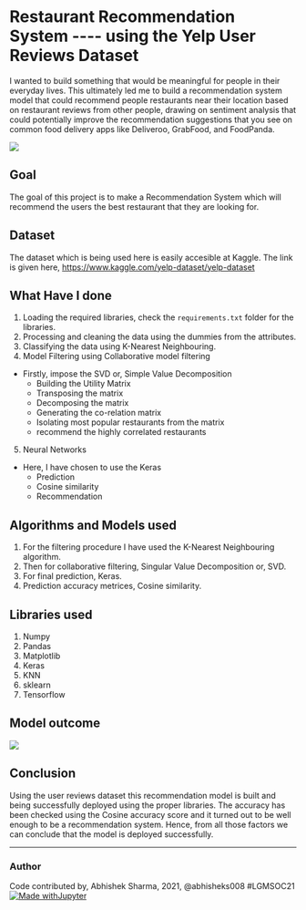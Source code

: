 # Restaurant Recommendation System ---- using the Yelp User Reviews Dataset
I wanted to build something that would be meaningful for people in their everyday lives. This ultimately led me to build a recommendation system model that could recommend people restaurants near their location based on restaurant reviews from other people, drawing on sentiment analysis that could potentially improve the recommendation suggestions that you see on common food delivery apps like Deliveroo, GrabFood, and FoodPanda.

<img src = "Images/front.jpeg">

## Goal
The goal of this project is to make a Recommendation System which will recommend the users the best restaurant that they are looking for.

## Dataset
The dataset which is being used here is easily accesible at Kaggle. The link is given here, https://www.kaggle.com/yelp-dataset/yelp-dataset

## What Have I done
1. Loading the required libraries, check the `requirements.txt` folder for the libraries.
2. Processing and cleaning the data using the dummies from the attributes.
3. Classifying the data using K-Nearest Neighbouring.
4. Model Filtering using Collaborative model filtering
  - Firstly, impose the SVD or, Simple Value Decomposition
    - Building the Utility Matrix
    - Transposing the matrix
    - Decomposing the matrix
    - Generating the co-relation matrix
    - Isolating most popular restaurants from the matrix
    - recommend the highly correlated restaurants
5. Neural Networks
  - Here, I have chosen to use the Keras 
    - Prediction
    - Cosine similarity
    - Recommendation

## Algorithms and Models used
1. For the filtering procedure I have used the K-Nearest Neighbouring algorithm.
2. Then for collaborative filtering, Singular Value Decomposition or, SVD.
3. For final prediction, Keras.
4. Prediction accuracy metrices, Cosine similarity.

## Libraries used
1. Numpy
2. Pandas
3. Matplotlib
4. Keras
5. KNN
6. sklearn
7. Tensorflow

## Model outcome
<img src = Images/rating.png>

## Conclusion
Using the user reviews dataset this recommendation model is built and being successfully deployed using the proper libraries. The accuracy has been checked using the Cosine accuracy score and it turned out to be well enough to be a recommendation system. Hence, from all those factors we can conclude that the model is deployed successfully.

*****************************************************************************

### Author 
Code contributed by, Abhishek Sharma, 2021, @abhisheks008 #LGMSOC21
[![Made withJupyter](https://img.shields.io/badge/Made%20with-Jupyter-orange?style=for-the-badge&logo=Jupyter)](https://jupyter.org/try)
